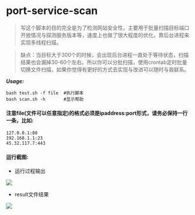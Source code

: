 # port-service-scan
>写这个脚本的目的完全是为了检测网站安全性，主要用于批量扫描目标端口开放情况与探测服务版本等，速度上也做了很大程度的优化，靠后台进程来实现多线程扫描。

>缺点：当目标大于300个的时候，会出现后台进程一直处于等待状态，扫描结果也会漏掉30-60个左右。所以你可以分批扫描，使用crontab定时批量切换文件扫描，如果你觉得有更好的方式去实现与改进可以随时与我联系。

***Usage:***
```shell
bash test.sh -f file  #执行脚本
bash scan.sh -h       #显示帮助
```
#### 注意file(文件可以任意指定)的格式必须是ipaddress:port形式，请务必保持一行一条，比如:
```shell
127.0.0.1:80
192.168.1.1:23
45.32.117.7:443
```
#### 运行截图:

* 运行过程输出

![](https://www.linux-code.com/wp-content/uploads/2018/05/96d99760986f95a7037f64f54b13e152.png)

* result文件结果

![](https://www.linux-code.com/wp-content/uploads/2018/05/a9eed714deba71bc9a82804a2f8616be.png)
